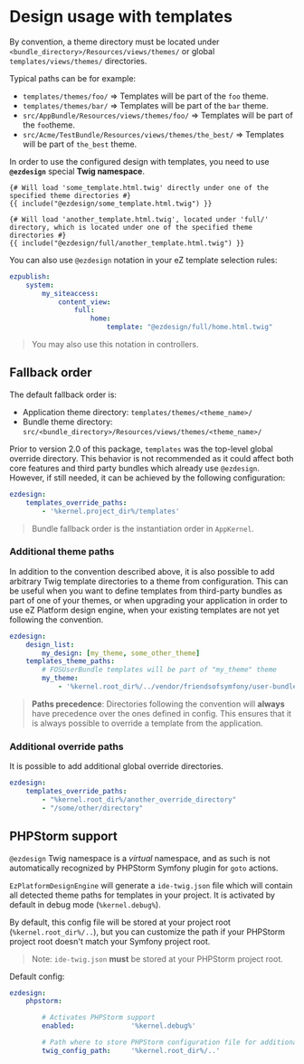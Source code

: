 # Design usage with templates

By convention, a theme directory must be located under `<bundle_directory>/Resources/views/themes/` or global
`templates/views/themes/` directories.

Typical paths can be for example:
- `templates/themes/foo/` => Templates will be part of the `foo` theme.
- `templates/themes/bar/` => Templates will be part of the `bar` theme.
- `src/AppBundle/Resources/views/themes/foo/` => Templates will be part of the `foo`theme.
- `src/Acme/TestBundle/Resources/views/themes/the_best/` => Templates will be part of `the_best` theme.

In order to use the configured design with templates, you need to use **`@ezdesign`** special **Twig namespace**.

```jinja
{# Will load 'some_template.html.twig' directly under one of the specified theme directories #}
{{ include("@ezdesign/some_template.html.twig") }}

{# Will load 'another_template.html.twig', located under 'full/' directory, which is located under one of the specified theme directories #}
{{ include("@ezdesign/full/another_template.html.twig") }}
```

You can also use `@ezdesign` notation in your eZ template selection rules:

```yaml
ezpublish:
    system:
        my_siteaccess:
            content_view:
                full:
                    home:
                        template: "@ezdesign/full/home.html.twig"
```

> You may also use this notation in controllers.

## Fallback order

The default fallback order is:
- Application theme directory: `templates/themes/<theme_name>/`
- Bundle theme directory: `src/<bundle_directory>/Resources/views/themes/<theme_name>/`

Prior to version 2.0 of this package, `templates` was the top-level global override directory.
This behavior is not recommended as it could affect both core features and third party bundles 
which already use `@ezdesign`. However, if still needed, it can be achieved by the following configuration:

```yaml
ezdesign:
    templates_override_paths:
        - '%kernel.project_dir%/templates'
```

> Bundle fallback order is the instantiation order in `AppKernel`.

### Additional theme paths

In addition to the convention described above, it is also possible to add arbitrary Twig template directories to a theme
from configuration. This can be useful when you want to define templates from third-party bundles as part of one of your
themes, or when upgrading your application in order to use eZ Platform design engine, when your existing templates
are not yet following the convention.

```yaml
ezdesign:
    design_list:
        my_design: [my_theme, some_other_theme]
    templates_theme_paths:
        # FOSUserBundle templates will be part of "my_theme" theme
        my_theme:
            - '%kernel.root_dir%/../vendor/friendsofsymfony/user-bundle/Resources/views'
```

> **Paths precedence**: Directories following the convention will **always** have precedence over the ones defined
> in config. This ensures that it is always possible to override a template from the application.

### Additional override paths

It is possible to add additional global override directories.

```yaml
ezdesign:
    templates_override_paths:
        - "%kernel.root_dir%/another_override_directory"
        - "/some/other/directory"
```

## PHPStorm support

`@ezdesign` Twig namespace is a *virtual* namespace, and as such is not automatically recognized by PHPStorm Symfony plugin
for `goto` actions.

`EzPlatformDesignEngine` will generate a `ide-twig.json` file which will contain all detected theme paths for templates in your project.
It is activated by default in debug mode (`%kernel.debug%`).

By default, this config file will be stored at your project root (`%kernel.root_dir%/..`), but you can customize the path
if your PHPStorm project root doesn't match your Symfony project root.

> Note: `ide-twig.json` **must** be stored at your PHPStorm project root.

Default config:
```yaml
ezdesign:
    phpstorm:

        # Activates PHPStorm support
        enabled:              '%kernel.debug%'

        # Path where to store PHPStorm configuration file for additional Twig namespaces (ide-twig.json).
        twig_config_path:     '%kernel.root_dir%/..'
```
